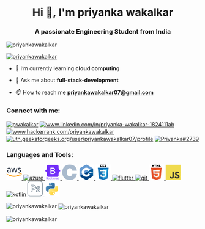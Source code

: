 <h1 align="center">Hi 👋, I'm priyanka wakalkar</h1>
<h3 align="center">A passionate Engineering Student from India</h3>

<p align="left"> <img src="https://komarev.com/ghpvc/?username=priyankawakalkar&label=Profile%20views&color=0e75b6&style=flat" alt="priyankawakalkar" /> </p>

<p align="left"> <a href="https://github.com/ryo-ma/github-profile-trophy"><img src="https://github-profile-trophy.vercel.app/?username=priyankawakalkar" alt="priyankawakalkar" /></a> </p>

- 🌱 I’m currently learning **cloud computing**

- 💬 Ask me about **full-stack-development**

- 📫 How to reach me **priyankawakalkar07@gmail.com**

<h3 align="left">Connect with me:</h3>
<p align="left">
<a href="https://twitter.com/pwakalkar" target="blank"><img align="center" src="https://cdn.jsdelivr.net/npm/simple-icons@3.0.1/icons/twitter.svg" alt="pwakalkar" height="30" width="40" /></a>
<a href="https://linkedin.com/in/www.linkedin.com/in/priyanka-wakalkar-1824111ab" target="blank"><img align="center" src="https://cdn.jsdelivr.net/npm/simple-icons@3.0.1/icons/linkedin.svg" alt="www.linkedin.com/in/priyanka-wakalkar-1824111ab" height="30" width="40" /></a>
<a href="https://www.hackerrank.com/www.hackerrank.com/priyankawakalkar" target="blank"><img align="center" src="https://cdn.jsdelivr.net/npm/simple-icons@3.0.1/icons/hackerrank.svg" alt="www.hackerrank.com/priyankawakalkar" height="30" width="40" /></a>
<a href="https://auth.geeksforgeeks.org/user/uth.geeksforgeeks.org/user/priyankawakalkar07/profile" target="blank"><img align="center" src="https://cdn.jsdelivr.net/npm/simple-icons@3.0.1/icons/geeksforgeeks.svg" alt="uth.geeksforgeeks.org/user/priyankawakalkar07/profile" height="30" width="40" /></a>
<a href="https://discord.gg/Priyanka#2739" target="blank"><img align="center" src="https://cdn.jsdelivr.net/npm/simple-icons@3.0.1/icons/discord.svg" alt="Priyanka#2739" height="30" width="40" /></a>
</p>

<h3 align="left">Languages and Tools:</h3>
<p align="left"> <a href="https://aws.amazon.com" target="_blank"> <img src="https://raw.githubusercontent.com/devicons/devicon/master/icons/amazonwebservices/amazonwebservices-original-wordmark.svg" alt="aws" width="40" height="40"/> </a> <a href="https://azure.microsoft.com/en-in/" target="_blank"> <img src="https://www.vectorlogo.zone/logos/microsoft_azure/microsoft_azure-icon.svg" alt="azure" width="40" height="40"/> </a> <a href="https://getbootstrap.com" target="_blank"> <img src="https://raw.githubusercontent.com/devicons/devicon/master/icons/bootstrap/bootstrap-plain-wordmark.svg" alt="bootstrap" width="40" height="40"/> </a> <a href="https://www.cprogramming.com/" target="_blank"> <img src="https://raw.githubusercontent.com/devicons/devicon/master/icons/c/c-original.svg" alt="c" width="40" height="40"/> </a> <a href="https://www.w3schools.com/cpp/" target="_blank"> <img src="https://raw.githubusercontent.com/devicons/devicon/master/icons/cplusplus/cplusplus-original.svg" alt="cplusplus" width="40" height="40"/> </a> <a href="https://www.w3schools.com/css/" target="_blank"> <img src="https://raw.githubusercontent.com/devicons/devicon/master/icons/css3/css3-original-wordmark.svg" alt="css3" width="40" height="40"/> </a> <a href="https://flutter.dev" target="_blank"> <img src="https://www.vectorlogo.zone/logos/flutterio/flutterio-icon.svg" alt="flutter" width="40" height="40"/> </a> <a href="https://git-scm.com/" target="_blank"> <img src="https://www.vectorlogo.zone/logos/git-scm/git-scm-icon.svg" alt="git" width="40" height="40"/> </a> <a href="https://www.w3.org/html/" target="_blank"> <img src="https://raw.githubusercontent.com/devicons/devicon/master/icons/html5/html5-original-wordmark.svg" alt="html5" width="40" height="40"/> </a> <a href="https://developer.mozilla.org/en-US/docs/Web/JavaScript" target="_blank"> <img src="https://raw.githubusercontent.com/devicons/devicon/master/icons/javascript/javascript-original.svg" alt="javascript" width="40" height="40"/> </a> <a href="https://kotlinlang.org" target="_blank"> <img src="https://www.vectorlogo.zone/logos/kotlinlang/kotlinlang-icon.svg" alt="kotlin" width="40" height="40"/> </a> <a href="https://www.photoshop.com/en" target="_blank"> <img src="https://raw.githubusercontent.com/devicons/devicon/master/icons/photoshop/photoshop-line.svg" alt="photoshop" width="40" height="40"/> </a> <a href="https://www.python.org" target="_blank"> <img src="https://raw.githubusercontent.com/devicons/devicon/master/icons/python/python-original.svg" alt="python" width="40" height="40"/> </a> </p>

<p><img align="left" src="https://github-readme-stats.vercel.app/api/top-langs?username=priyankawakalkar&show_icons=true&locale=en&layout=compact" alt="priyankawakalkar" /></p>

<p>&nbsp;<img align="center" src="https://github-readme-stats.vercel.app/api?username=priyankawakalkar&show_icons=true&locale=en" alt="priyankawakalkar" /></p>

<p><img align="center" src="https://github-readme-streak-stats.herokuapp.com/?user=priyankawakalkar&" alt="priyankawakalkar" /></p>
